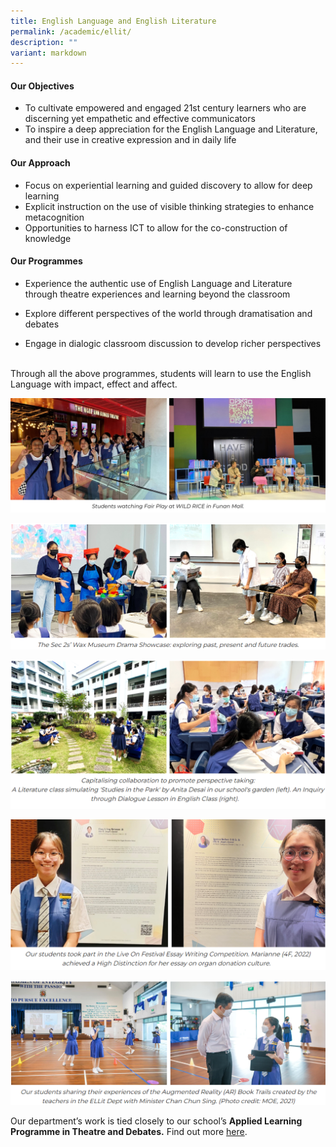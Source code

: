 ```yaml
---
title: English Language and English Literature
permalink: /academic/ellit/
description: ""
variant: markdown
---
```

#### **Our Objectives**

*   To cultivate empowered and engaged 21st century learners who are discerning yet empathetic and effective communicators
*   To inspire a deep appreciation for the English Language and Literature, and their use in creative expression and in daily life

#### **Our Approach**

*   Focus on experiential learning and guided discovery to allow for deep learning
*   Explicit instruction on the use of visible thinking strategies to enhance metacognition
*   Opportunities to harness ICT to allow for the co-construction of knowledge

#### **Our Programmes**

*   Experience the authentic use of English Language and Literature through theatre experiences and learning beyond the classroom
*   Explore different perspectives of the world through dramatisation and debates  
    
*   Engage in dialogic classroom discussion to develop richer perspectives

      
Through all the above programmes, students will learn to use the English Language with impact, effect and affect.

![](/images/Curriculum/Eng%20Language%20and%20Literature/ellfive.jpg)

![](/images/Curriculum/Eng%20Language%20and%20Literature/E2.png)

![](/images/Curriculum/Eng%20Language%20and%20Literature/E1.png)
  
![](/images/Curriculum/Eng%20Language%20and%20Literature/E4.png)

![](/images/Curriculum/Eng%20Language%20and%20Literature/E3.png)







Our department’s work is tied closely to our school’s **Applied Learning Programme in Theatre and Debates.** Find out more [here](/sjcexperience/alp/).